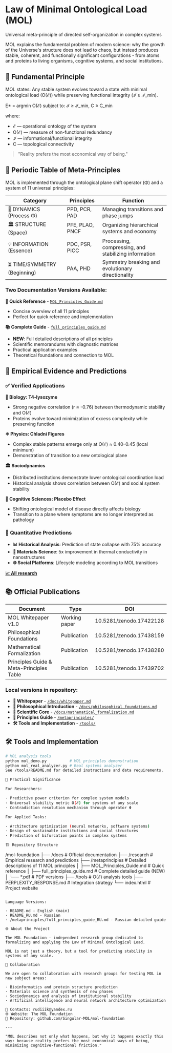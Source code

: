 # Law of Minimal Ontological Load (MOL)
Universal meta-principle of directed self-organization in complex systems

MOL explains the fundamental problem of modern science: why the growth of the Universe's structure does not lead to chaos, but instead produces stable, coherent, and functionally significant configurations - from atoms and proteins to living organisms, cognitive systems, and social institutions.

## 🎯 Fundamental Principle
MOL states: Any stable system evolves toward a state with minimal ontological load (O(ℰ)) while preserving functional integrity (ℐ ≥ ℐ_min).

E* = argmin O(ℰ) subject to: ℐ ≥ ℐ_min, C ≥ C_min

where:
- ℰ — operational ontology of the system
- O(ℰ) — measure of non-functional redundancy  
- ℐ — informational/functional integrity
- C — topological connectivity

> "Reality prefers the most economical way of being."

## 🧩 Periodic Table of Meta-Principles
MOL is implemented through the ontological plane shift operator (Φ) and a system of 11 universal principles:

| Category | Principles | Function |
|----------|-------------|----------|
| 🔄 DYNAMICS (Process Φ) | PPD, PCR, PAD | Managing transitions and phase jumps |
| 🏛️ STRUCTURE (Space) | PFE, PLAO, PNCF | Organizing hierarchical systems and economy |
| 💡 INFORMATION (Essence) | PDC, PSR, PICC | Processing, compressing, and stabilizing information |
| ⏳ TIME/SYMMETRY (Beginning) | PAA, PHD | Symmetry breaking and evolutionary directionality |

### Two Documentation Versions Available:

**📖 Quick Reference** - [`MOL_Principles_Guide.md`](./metaprinciples/MOL_Principles_Guide.md)
- Concise overview of all 11 principles
- Perfect for quick reference and implementation

**📚 Complete Guide** - [`full_principles_guide.md`](./metaprinciples/full_principles_guide.md) 
- **NEW**: Full detailed descriptions of all principles
- Scientific memorandums with diagnostic matrices
- Practical application examples
- Theoretical foundations and connection to MOL

## 🔬 Empirical Evidence and Predictions

### ✅ Verified Applications

**🧬 Biology: T4-lysozyme**
- Strong negative correlation (r ≈ -0.76) between thermodynamic stability and O(ℰ)
- Proteins evolve toward minimization of excess complexity while preserving function

**⚛️ Physics: Chladni Figures**
- Complex stable patterns emerge only at O(ℰ) ≈ 0.40–0.45 (local minimum)
- Demonstration of transition to a new ontological plane

**🏛️ Sociodynamics**
- Distributed institutions demonstrate lower ontological coordination load
- Historical analysis shows correlation between O(ℰ) and social system stability

**🧠 Cognitive Sciences: Placebo Effect**
- Shifting ontological model of disease directly affects biology
- Transition to a plane where symptoms are no longer interpreted as pathology

### 🚀 Quantitative Predictions
- **📊 Historical Analysis**: Prediction of state collapse with 75% accuracy
- **🔬 Materials Science**: 5x improvement in thermal conductivity in nanostructures  
- **🌐 Social Platforms**: Lifecycle modeling according to MOL transitions

**[📈 All research](./research/)**

## 📚 Official Publications

| Document | Type | DOI |
|----------|------|-----|
| MOL Whitepaper v1.0 | Working paper | 10.5281/zenodo.17422128 |
| Philosophical Foundations | Publication | 10.5281/zenodo.17438159 |
| Mathematical Formalization | Publication | 10.5281/zenodo.17438280 |
| Principles Guide & Meta-Principles Table | Publication | 10.5281/zenodo.17439702 |

### Local versions in repository:
- **📄 Whitepaper** - [`/docs/whitepaper.md`](./docs/whitepaper.md)
- **🎯 Philosophical Introduction** - [`/docs/philosophical_foundations.md`](./docs/philosophical_foundations.md)
- **🔬 Scientific Core** - [`/docs/mathematical_formalization.md`](./docs/mathematical_formalization.md)
- **🧩 Principles Guide** - [`/metaprinciples/`](./metaprinciples/)
- **🛠 Tools and Implementation** - [`/tools/`](./tools/)

## 🛠 Tools and Implementation

```bash
# MOL analysis tools
python mol_demo.py          # MOL principles demonstration
python mol_real_analyzer.py # Real systems analyzer
See /tools/README.md for detailed instructions and data requirements.

🎯 Practical Significance

For Researchers:

· Predictive power criterion for complex system models
· Universal stability metric O(ℰ) for systems of any scale
· Contradiction resolution mechanism through operator Φ

For Applied Tasks:

· Architecture optimization (neural networks, software systems)
· Design of sustainable institutions and social structures
· Prediction of bifurcation points in complex systems

🏗 Repository Structure

```
/mol-foundation
├── /docs                    # Official documentation
├── /research               # Empirical research and predictions
├── /metaprinciples         # Detailed descriptions of 11 MOL principles
│   ├── MOL_Principles_Guide.md      # Quick reference
│   ├── full_principles_guide.md     # Complete detailed guide (NEW)
│   └── *.pdf              # PDF versions
├── /tools                  # O(ℰ) analysis tools
├── PERPLEXITY_RESPONSE.md  # Integration strategy
└── index.html             # Project website
```

Language Versions:

· README.md - English (main)
· README_RU.md - Russian
· /metaprinciples/full_principles_guide_RU.md - Russian detailed guide

🌐 About the Project

The MOL Foundation — independent research group dedicated to formalizing and applying the Law of Minimal Ontological Load.

MOL is not just a theory, but a tool for predicting stability in systems of any scale.

🤝 Collaboration

We are open to collaboration with research groups for testing MOL in new subject areas:

· Bioinformatics and protein structure prediction
· Materials science and synthesis of new phases
· Sociodynamics and analysis of institutional stability
· Artificial intelligence and neural network architecture optimization

📧 Contacts: rudiiik@yandex.ru
🌐 Website: The MOL Foundation
💾 Repository: github.com/Singular-MOL/mol-foundation

---

"MOL describes not only what happens, but why it happens exactly this way: because reality prefers the most economical ways of being, minimizing cognitive-functional friction."

```
